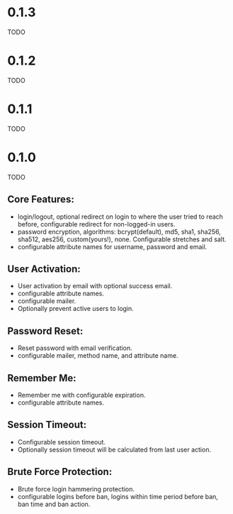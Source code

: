 # 0.1.3

TODO

# 0.1.2

TODO

# 0.1.1

TODO

# 0.1.0

TODO

## Core Features:
* login/logout, optional redirect on login to where the user tried to reach before, configurable redirect for non-logged-in users.
* password encryption, algorithms: bcrypt(default), md5, sha1, sha256, sha512, aes256, custom(yours!), none. Configurable stretches and salt.
* configurable attribute names for username, password and email.
## User Activation:
* User activation by email with optional success email.
* configurable attribute names.
* configurable mailer.
* Optionally prevent active users to login.
## Password Reset:
* Reset password with email verification.
* configurable mailer, method name, and attribute name.
## Remember Me:
* Remember me with configurable expiration.
* configurable attribute names.
## Session Timeout:
* Configurable session timeout.
* Optionally session timeout will be calculated from last user action.
## Brute Force Protection:
* Brute force login hammering protection.
* configurable logins before ban, logins within time period before ban, ban time and ban action.